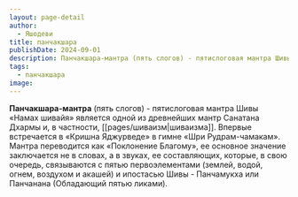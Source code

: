 ```yaml
---
layout: page-detail
author:
  - Яшодеви
title: панчакшара
publishDate: 2024-09-01
description: Панчакшара-мантра (пять слогов) - пятислоговая мантра Шивы «Намах шивайя» является одной из древнейших мантр Санатана Дхармы и, в частности, шиваизма.
tags:
  - панчакшара
image:
---
```

**Панчакшара-мантра** (пять слогов) - пятислоговая мантра Шивы «Намах шивайя» является одной из древнейших мантр Санатана Дхармы и, в частности, [[pages/шиваизм|шиваизма]]. Впервые встречается в «Кришна Яджурведе» в гимне «Шри Рудрам-чамакам». Мантра переводится как «Поклонение Благому», ее основное значение заключается не в словах, а в звуках, ее составляющих, которые, в свою очередь, связываются с пятью первоэлементами (землей, водой, огнем, воздухом и акашей) и ипостасью Шивы - Панчамукха или Панчанана (Обладающий пятью ликами).

